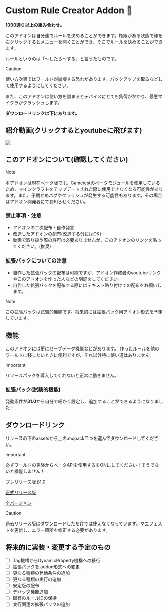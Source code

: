 # Custom Rule Creator Addon 🔨
**1000通り以上の組み合わせ。**

このアドオンは自分達でルールを決めることができます。権限がある状態で棒を右クリックするとメニューを開くことができ、そこでルールを決めることができます。

ルールというのは「～したら～する」と言ったものです。

> [!CAUTION]
> 使い方次第ではワールドが崩壊する恐れがあります。バックアップを取るなどして使用するようにしてください。
> 
> また、このアドオンは使い方を誤まるとデバイスにとても負荷がかかり、最悪マイクラがクラッシュします。

**ダウンロードリンクは下にあります。**
## 紹介動画(クリックするとyoutubeに飛びます)
[![](https://media.discordapp.net/attachments/1036911468416872450/1256460972248399932/httpsdiscord.cominviteWuVMQbYaxt.png?ex=6680d9f7&is=667f8877&hm=be12e698d400c5b6cd2c34503adc36c759575baf6b80e8dc1cb5954bd578f5ec&=&format=webp&quality=lossless&width=1177&height=662)](https://youtu.be/rcW3l2CJnF8?si=NQOo8HAB-g6mZTNS)
## このアドオンについて(確認してください)
> [!Note]
> 本アドオンは現在ベータ版です。Gametestのベータモジュールを使用しているため、マインクラフトをアップデートされた際に使用できなくなる可能性があります。また、予期せぬバグやクラッシュが発生する可能性もあります。その場合はアドオン開発者にてお知らせください。
### 禁止事項・注意
* アドオンの二次配布・自作発言
* 改造したアドオンの配布(改造する分にはOK)
* 動画で取り扱う際の許可は必要ありませんが、このアドオンのリンクを貼ってください。(推奨)
### 拡張パックについての注意
* 自作した拡張パックの配布は可能ですが、アドオン作成者のyoutubeリンクやこのアドオンを作った人などの明記をしてください。
* 自作した拡張パックを配布する際にはテキスト貼り付けでの配布をお願いします。
> [!Note]
> この拡張パックは試験的機能です。将来的には拡張パック用アドオン形式を予定しています。
## 機能
このアドオンには更にセーブデータ機能などがあります。
作ったルールを他のワールドに移したいときに便利ですが、それ以外特に使い道はありません。
> [!IMPORTANT]
> リソースパックを導入してくれないと正常に動きません。
### 拡張パック(試験的機能)
発動条件が**β1.0**から自分で細かく設定し、追加することができるようになりました！
## ダウンロードリンク
リリースの下のassetsから上の.mcpack二つを選んでダウンロードしてください。
> [!IMPORTANT]
> 必ずワールドの実験からベータAPIを使用するをONにしてください！そうでないと機能しません！

[プレリリース版 β1.0](https://github.com/DaySpoon/Custom-Rule-Creator/releases/tag/%CE%B21.0)

[正式リリース版](https://github.com/DaySpoon/Custom-Rule-Creator/releases/latest)

[全バージョン](https://github.com/DaySpoon/Custom-Rule-Creator/releases)

> [!CAUTION]
> 過去リリース版はダウンロードしただけでは使えなくなっています。マニフェストを更新し、エラー箇所を修正する必要があります。
## 将来的に実装・変更する予定のもの
- [ ] Tag機構からDynamicProperty機構への移行
- [ ] 拡張パックを.addon形式への変更
- [ ] 更なる種類の発動条件の追加
- [ ] 更なる種類の実行の追加
- [ ] 安定版の配布
- [ ] デバッグ機能追加
- [ ] 固有のルールIDの保持
- [ ] 実行関連の拡張パックの追加
